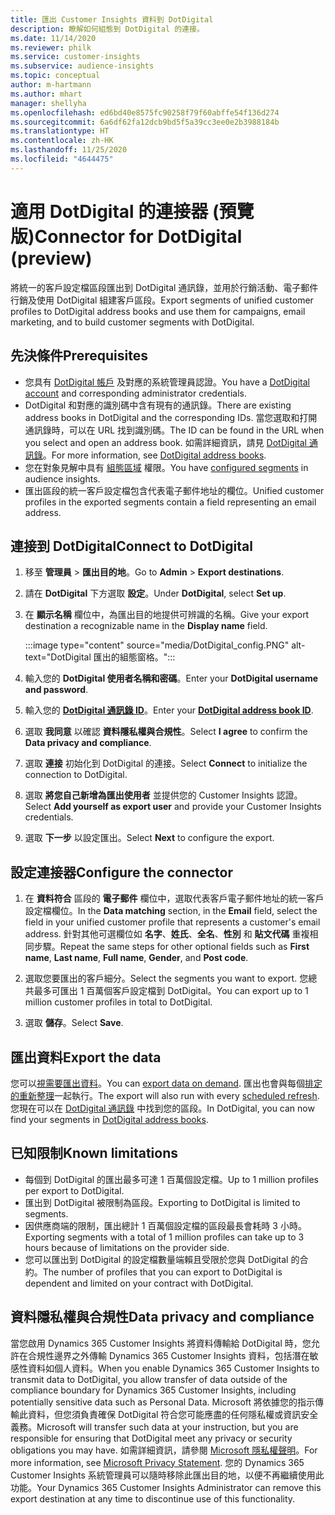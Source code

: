 ```yaml
---
title: 匯出 Customer Insights 資料到 DotDigital
description: 瞭解如何組態到 DotDigital 的連接。
ms.date: 11/14/2020
ms.reviewer: philk
ms.service: customer-insights
ms.subservice: audience-insights
ms.topic: conceptual
author: m-hartmann
ms.author: mhart
manager: shellyha
ms.openlocfilehash: ed6bd40e8575fc90258f79f60abffe54f136d274
ms.sourcegitcommit: 6a6df62fa12dcb9bd5f5a39cc3ee0e2b3988184b
ms.translationtype: HT
ms.contentlocale: zh-HK
ms.lasthandoff: 11/25/2020
ms.locfileid: "4644475"
---
```

# <a name="connector-for-dotdigital-preview"></a><span data-ttu-id="17090-103">適用 DotDigital 的連接器 (預覽版)</span><span class="sxs-lookup"><span data-stu-id="17090-103">Connector for DotDigital (preview)</span></span>

<span data-ttu-id="17090-104">將統一的客戶設定檔區段匯出到 DotDigital 通訊錄，並用於行銷活動、電子郵件行銷及使用 DotDigital 組建客戶區段。</span><span class="sxs-lookup"><span data-stu-id="17090-104">Export segments of unified customer profiles to DotDigital address books and use them for campaigns, email marketing, and to build customer segments with DotDigital.</span></span> 

## <a name="prerequisites"></a><span data-ttu-id="17090-105">先決條件</span><span class="sxs-lookup"><span data-stu-id="17090-105">Prerequisites</span></span>

-   <span data-ttu-id="17090-106">您具有 [DotDigital 帳戶](https://dotdigital.com/) 及對應的系統管理員認證。</span><span class="sxs-lookup"><span data-stu-id="17090-106">You have a [DotDigital account](https://dotdigital.com/) and corresponding administrator credentials.</span></span>
-   <span data-ttu-id="17090-107">DotDigital 和對應的識別碼中含有現有的通訊錄。</span><span class="sxs-lookup"><span data-stu-id="17090-107">There are existing address books in DotDigital and the corresponding IDs.</span></span> <span data-ttu-id="17090-108">當您選取和打開通訊錄時，可以在 URL 找到識別碼。</span><span class="sxs-lookup"><span data-stu-id="17090-108">The ID can be found in the URL when you select and open an address book.</span></span> <span data-ttu-id="17090-109">如需詳細資訊，請見 [DotDigital 通訊錄](https://support.dotdigital.com/hc/articles/212211968-Creating-an-address-book)。</span><span class="sxs-lookup"><span data-stu-id="17090-109">For more information, see [DotDigital address books](https://support.dotdigital.com/hc/articles/212211968-Creating-an-address-book).</span></span>
-   <span data-ttu-id="17090-110">您在對象見解中具有 [組態區域](segments.md) 權限。</span><span class="sxs-lookup"><span data-stu-id="17090-110">You have [configured segments](segments.md) in audience insights.</span></span>
-   <span data-ttu-id="17090-111">匯出區段的統一客戶設定檔包含代表電子郵件地址的欄位。</span><span class="sxs-lookup"><span data-stu-id="17090-111">Unified customer profiles in the exported segments contain a field representing an email address.</span></span>

## <a name="connect-to-dotdigital"></a><span data-ttu-id="17090-112">連接到 DotDigital</span><span class="sxs-lookup"><span data-stu-id="17090-112">Connect to DotDigital</span></span>

1. <span data-ttu-id="17090-113">移至 **管理員** > **匯出目的地**。</span><span class="sxs-lookup"><span data-stu-id="17090-113">Go to **Admin** > **Export destinations**.</span></span>

1. <span data-ttu-id="17090-114">請在 **DotDigital** 下方選取 **設定**。</span><span class="sxs-lookup"><span data-stu-id="17090-114">Under **DotDigital**, select **Set up**.</span></span>

1. <span data-ttu-id="17090-115">在 **顯示名稱** 欄位中，為匯出目的地提供可辨識的名稱。</span><span class="sxs-lookup"><span data-stu-id="17090-115">Give your export destination a recognizable name in the **Display name** field.</span></span>

   :::image type="content" source="media/DotDigital_config.PNG" alt-text="DotDigital 匯出的組態窗格。":::

1. <span data-ttu-id="17090-117">輸入您的 **DotDigital 使用者名稱和密碼**。</span><span class="sxs-lookup"><span data-stu-id="17090-117">Enter your **DotDigital username and password**.</span></span>

1. <span data-ttu-id="17090-118">輸入您的 **[DotDigital 通訊錄 ID](https://support.dotdigital.com/hc/articles/212211968-Creating-an-address-book)**。</span><span class="sxs-lookup"><span data-stu-id="17090-118">Enter your **[DotDigital address book ID](https://support.dotdigital.com/hc/articles/212211968-Creating-an-address-book)**.</span></span>

1. <span data-ttu-id="17090-119">選取 **我同意** 以確認 **資料隱私權與合規性**。</span><span class="sxs-lookup"><span data-stu-id="17090-119">Select **I agree** to confirm the **Data privacy and compliance**.</span></span>

1. <span data-ttu-id="17090-120">選取 **連接** 初始化到 DotDigital 的連接。</span><span class="sxs-lookup"><span data-stu-id="17090-120">Select **Connect** to initialize the connection to DotDigital.</span></span>

1. <span data-ttu-id="17090-121">選取 **將您自己新增為匯出使用者** 並提供您的 Customer Insights 認證。</span><span class="sxs-lookup"><span data-stu-id="17090-121">Select **Add yourself as export user** and provide your Customer Insights credentials.</span></span>

1. <span data-ttu-id="17090-122">選取 **下一步** 以設定匯出。</span><span class="sxs-lookup"><span data-stu-id="17090-122">Select **Next** to configure the export.</span></span>

## <a name="configure-the-connector"></a><span data-ttu-id="17090-123">設定連接器</span><span class="sxs-lookup"><span data-stu-id="17090-123">Configure the connector</span></span>

1. <span data-ttu-id="17090-124">在 **資料符合** 區段的 **電子郵件** 欄位中，選取代表客戶電子郵件地址的統一客戶設定檔欄位。</span><span class="sxs-lookup"><span data-stu-id="17090-124">In the **Data matching** section, in the **Email** field, select the field in your unified customer profile that represents a customer's email address.</span></span> <span data-ttu-id="17090-125">針對其他可選欄位如 **名字**、**姓氏**、**全名**、**性別** 和 **貼文代碼** 重複相同步驟。</span><span class="sxs-lookup"><span data-stu-id="17090-125">Repeat the same steps for other optional fields such as **First name**, **Last name**, **Full name**, **Gender**, and **Post code**.</span></span>

1. <span data-ttu-id="17090-126">選取您要匯出的客戶細分。</span><span class="sxs-lookup"><span data-stu-id="17090-126">Select the segments you want to export.</span></span> <span data-ttu-id="17090-127">您總共最多可匯出 1 百萬個客戶設定檔到 DotDigital。</span><span class="sxs-lookup"><span data-stu-id="17090-127">You can export up to 1 million customer profiles in total to DotDigital.</span></span>

1. <span data-ttu-id="17090-128">選取 **儲存**。</span><span class="sxs-lookup"><span data-stu-id="17090-128">Select **Save**.</span></span>

## <a name="export-the-data"></a><span data-ttu-id="17090-129">匯出資料</span><span class="sxs-lookup"><span data-stu-id="17090-129">Export the data</span></span>

<span data-ttu-id="17090-130">您可以[視需要匯出資料](export-destinations.md)。</span><span class="sxs-lookup"><span data-stu-id="17090-130">You can [export data on demand](export-destinations.md).</span></span> <span data-ttu-id="17090-131">匯出也會與每個[排定的重新整理](system.md#schedule-tab)一起執行。</span><span class="sxs-lookup"><span data-stu-id="17090-131">The export will also run with every [scheduled refresh](system.md#schedule-tab).</span></span> <span data-ttu-id="17090-132">您現在可以在 [DotDigital 通訊錄](https://support.dotdigital.com/hc/articles/212211968-Creating-an-address-book) 中找到您的區段。</span><span class="sxs-lookup"><span data-stu-id="17090-132">In DotDigital, you can now find your segments in [DotDigital address books](https://support.dotdigital.com/hc/articles/212211968-Creating-an-address-book).</span></span>

## <a name="known-limitations"></a><span data-ttu-id="17090-133">已知限制</span><span class="sxs-lookup"><span data-stu-id="17090-133">Known limitations</span></span>

- <span data-ttu-id="17090-134">每個到 DotDigital 的匯出最多可達 1 百萬個設定檔。</span><span class="sxs-lookup"><span data-stu-id="17090-134">Up to 1 million profiles per export to DotDigital.</span></span>
- <span data-ttu-id="17090-135">匯出到 DotDigital 被限制為區段。</span><span class="sxs-lookup"><span data-stu-id="17090-135">Exporting to DotDigital is limited to segments.</span></span>
- <span data-ttu-id="17090-136">因供應商端的限制，匯出總計 1 百萬個設定檔的區段最長會耗時 3 小時。</span><span class="sxs-lookup"><span data-stu-id="17090-136">Exporting segments with a total of 1 million profiles can take up to 3 hours because of limitations on the provider side.</span></span> 
- <span data-ttu-id="17090-137">您可以匯出到 DotDigital 的設定檔數量端賴且受限於您與 DotDigital 的合約。</span><span class="sxs-lookup"><span data-stu-id="17090-137">The number of profiles that you can export to DotDigital is dependent and limited on your contract with DotDigital.</span></span>

## <a name="data-privacy-and-compliance"></a><span data-ttu-id="17090-138">資料隱私權與合規性</span><span class="sxs-lookup"><span data-stu-id="17090-138">Data privacy and compliance</span></span>

<span data-ttu-id="17090-139">當您啟用 Dynamics 365 Customer Insights 將資料傳輸給 DotDigital 時，您允許在合規性邊界之外傳輸 Dynamics 365 Customer Insights 資料，包括潛在敏感性資料如個人資料。</span><span class="sxs-lookup"><span data-stu-id="17090-139">When you enable Dynamics 365 Customer Insights to transmit data to DotDigital, you allow transfer of data outside of the compliance boundary for Dynamics 365 Customer Insights, including potentially sensitive data such as Personal Data.</span></span> <span data-ttu-id="17090-140">Microsoft 將依據您的指示傳輸此資料，但您須負責確保 DotDigital 符合您可能應盡的任何隱私權或資訊安全義務。</span><span class="sxs-lookup"><span data-stu-id="17090-140">Microsoft will transfer such data at your instruction, but you are responsible for ensuring that DotDigital meet any privacy or security obligations you may have.</span></span> <span data-ttu-id="17090-141">如需詳細資訊，請參閱 [Microsoft 隱私權聲明](https://go.microsoft.com/fwlink/?linkid=396732)。</span><span class="sxs-lookup"><span data-stu-id="17090-141">For more information, see [Microsoft Privacy Statement](https://go.microsoft.com/fwlink/?linkid=396732).</span></span>
<span data-ttu-id="17090-142">您的 Dynamics 365 Customer Insights 系統管理員可以隨時移除此匯出目的地，以便不再繼續使用此功能。</span><span class="sxs-lookup"><span data-stu-id="17090-142">Your Dynamics 365 Customer Insights Administrator can remove this export destination at any time to discontinue use of this functionality.</span></span>
